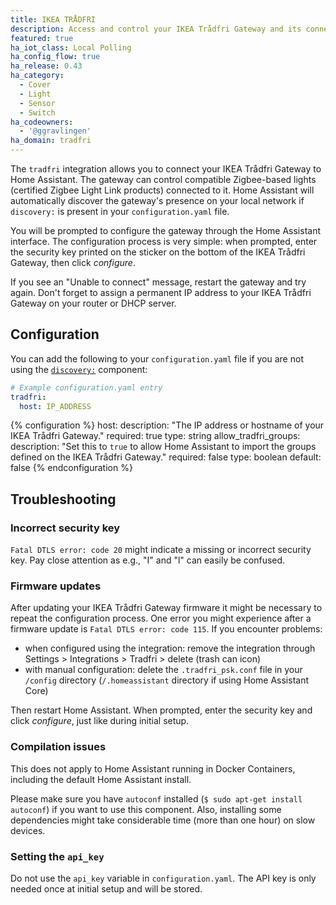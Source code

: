 ```yaml
---
title: IKEA TRÅDFRI
description: Access and control your IKEA Trådfri Gateway and its connected Zigbee-based devices.
featured: true
ha_iot_class: Local Polling
ha_config_flow: true
ha_release: 0.43
ha_category:
  - Cover
  - Light
  - Sensor
  - Switch
ha_codeowners:
  - '@ggravlingen'
ha_domain: tradfri
---
```


The `tradfri` integration allows you to connect your IKEA Trådfri Gateway to Home Assistant. The gateway can control compatible Zigbee-based lights (certified Zigbee Light Link products) connected to it. Home Assistant will automatically discover the gateway's presence on your local network if `discovery:` is present in your `configuration.yaml` file.

You will be prompted to configure the gateway through the Home Assistant interface. The configuration process is very simple: when prompted, enter the security key printed on the sticker on the bottom of the IKEA Trådfri Gateway, then click *configure*.

<div class='note'>
If you see an "Unable to connect" message, restart the gateway and try again. Don't forget to assign a permanent IP address to your IKEA Trådfri Gateway on your router or DHCP server.
</div>

## Configuration

You can add the following to your `configuration.yaml` file if you are not using the [`discovery:`](/integrations/discovery/) component:

```yaml
# Example configuration.yaml entry
tradfri:
  host: IP_ADDRESS
```

{% configuration %}
host:
  description: "The IP address or hostname of your IKEA Trådfri Gateway."
  required: true
  type: string
allow_tradfri_groups:
  description: "Set this to `true` to allow Home Assistant to import the groups defined on the IKEA Trådfri Gateway."
  required: false
  type: boolean
  default: false
{% endconfiguration %}

## Troubleshooting

### Incorrect security key

`Fatal DTLS error: code 20` might indicate a missing or incorrect security key. Pay close attention as e.g., "I" and "l" can easily be confused.

### Firmware updates

After updating your IKEA Trådfri Gateway firmware it might be necessary to repeat the configuration process. One error you might experience after a firmware update is `Fatal DTLS error: code 115`. If you encounter problems:
- when configured using the integration: remove the integration through Settings > Integrations > Tradfri > delete (trash can icon)
- with manual configuration: delete the `.tradfri_psk.conf` file in your `/config` directory (`/.homeassistant` directory if using Home Assistant Core)

Then restart Home Assistant. When prompted, enter the security key and click *configure*, just like during initial setup.

### Compilation issues

<div class='note'>
  This does not apply to Home Assistant running in Docker Containers, including the default Home Assistant install.
</div>

Please make sure you have `autoconf` installed (`$ sudo apt-get install autoconf`) if you want to use this component. Also, installing some dependencies might take considerable time (more than one hour) on slow devices.

### Setting the `api_key`

Do not use the `api_key` variable in `configuration.yaml`. The API key is only needed once at initial setup and will be stored.
